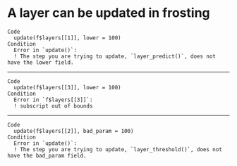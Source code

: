 # A layer can be updated in frosting

    Code
      update(f$layers[[1]], lower = 100)
    Condition
      Error in `update()`:
      ! The step you are trying to update, `layer_predict()`, does not have the lower field.

---

    Code
      update(f$layers[[3]], lower = 100)
    Condition
      Error in `f$layers[[3]]`:
      ! subscript out of bounds

---

    Code
      update(f$layers[[2]], bad_param = 100)
    Condition
      Error in `update()`:
      ! The step you are trying to update, `layer_threshold()`, does not have the bad_param field.

